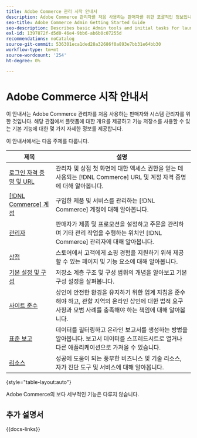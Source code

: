 ```yaml
---
title: Adobe Commerce 관리 시작 안내서
description: Adobe Commerce 관리자를 처음 사용하는 판매자를 위한 포괄적인 정보입니다.
seo-title: Adobe Commerce Admin Getting Started Guide
seo-description: Describes basic Admin tools and initial tasks for launching an Adobe Commerce or Magento Open Source store.
exl-id: 1397872f-d5d0-46e4-9bb6-ab6b0c07255d
recommendations: noCatalog
source-git-commit: 536301eca1ded28a32686f0a893e7bb31e64bb30
workflow-type: tm+mt
source-wordcount: '254'
ht-degree: 0%

---
```


# Adobe Commerce 시작 안내서

이 안내서는 Adobe Commerce 관리자를 처음 사용하는 판매자와 시스템 관리자를 위한 것입니다. 해당 관점에서 플랫폼에 대한 개요를 제공하고 기능 저장소를 사용할 수 있는 기본 기능에 대한 몇 가지 자세한 정보를 제공합니다.

이 안내서에서는 다음 주제를 다룹니다.

| 제목 | 설명 |
| ------- | ----------- |
| [로그인 자격 증명 및 URL](login-urls.md) | 관리자 및 상점 첫 화면에 대한 액세스 권한을 얻는 데 사용되는 [!DNL Commerce] URL 및 계정 자격 증명에 대해 알아봅니다. |
| [[!DNL Commerce] 계정](commerce-account-create.md) | 구입한 제품 및 서비스를 관리하는 [!DNL Commerce] 계정에 대해 알아봅니다. |
| [관리자](admin.md) | 판매자가 제품 및 프로모션을 설정하고 주문을 관리하며 기타 관리 작업을 수행하는 위치인 [!DNL Commerce] 관리자에 대해 알아봅니다. |
| [상점](storefront.md) | 스토어에서 고객에게 쇼핑 경험을 지원하기 위해 제공할 수 있는 페이지 및 기능 요소에 대해 알아봅니다. |
| [기본 설정 및 구성](websites-stores-views.md) | 저장소 계층 구조 및 구성 범위의 개념을 알아보고 기본 구성 설정을 살펴봅니다. |
| [사이트 준수](privacy-policy.md) | 상인이 안전한 환경을 유지하기 위한 업계 지침을 준수해야 하고, 관할 지역의 온라인 상인에 대한 법적 요구 사항과 모범 사례를 충족해야 하는 책임에 대해 알아봅니다. |
| [표준 보고](reports-menu.md) | 데이터를 필터링하고 온라인 보고서를 생성하는 방법을 알아봅니다. 보고서 데이터를 스프레드시트로 열거나 다른 애플리케이션으로 가져올 수 있습니다. |
| [리소스](resources.md) | 성공에 도움이 되는 풍부한 비즈니스 및 기술 리소스, 자가 진단 도구 및 서비스에 대해 알아봅니다. |

{style="table-layout:auto"}

Adobe Commerce의 보다 세부적인 기능은 다루지 않습니다.

## 추가 설명서

{{docs-links}}
